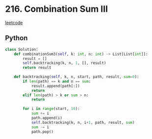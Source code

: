 # 216. Combination Sum III
[leetcode](https://leetcode.com/problems/combination-sum-iii/description/)

## Python
```python
class Solution:
    def combinationSum3(self, k: int, n: int) -> List[List[int]]:
        result = []
        self.backtracking(k, n, 1, [], result)
        return result
    
    def backtracking(self, k, n, start, path, result, sum=0):
        if len(path) == k and n == sum:
            result.append(path[:])
            return
        elif len(path) > k or sum > n:
            return
        
        for i in range(start, 10):
            sum += i
            path.append(i)
            self.backtracking(k, n, i+1, path, result, sum)
            sum -= i
            path.pop()
```
